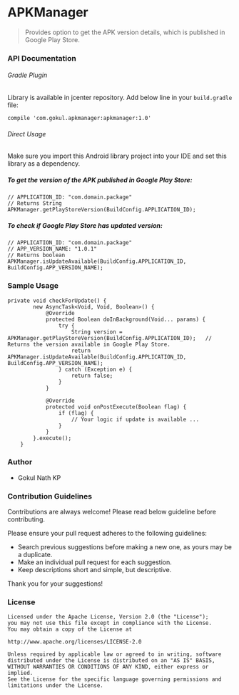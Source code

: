 # APKManager

> Provides option to get the APK version details, which is published in Google Play Store.

### API Documentation

###### Gradle Plugin

Library is available in jcenter repository. Add below line in your ```build.gradle``` file:

```
compile 'com.gokul.apkmanager:apkmanager:1.0'
```

###### Direct Usage

Make sure you import this Android library project into your IDE and set this library as a dependency.

##### To get the version of the APK published in Google Play Store:

```
// APPLICATION_ID: "com.domain.package"
// Returns String
APKManager.getPlayStoreVersion(BuildConfig.APPLICATION_ID);
```

##### To check if Google Play Store has updated version:
```
// APPLICATION_ID: "com.domain.package"
// APP_VERSION_NAME: "1.0.1"
// Returns boolean
APKManager.isUpdateAvailable(BuildConfig.APPLICATION_ID, BuildConfig.APP_VERSION_NAME); 
```

### Sample Usage

```
private void checkForUpdate() {
        new AsyncTask<Void, Void, Boolean>() {
            @Override
            protected Boolean doInBackground(Void... params) {
                try {
                    String version = APKManager.getPlayStoreVersion(BuildConfig.APPLICATION_ID);   // Returns the version available in Google Play Store.
                    return APKManager.isUpdateAvailable(BuildConfig.APPLICATION_ID, BuildConfig.APP_VERSION_NAME);  
                } catch (Exception e) {
                    return false;
                }
            }

            @Override
            protected void onPostExecute(Boolean flag) {
                if (flag) {
                    // Your logic if update is available ...
                }
            }
        }.execute();
    }
```

### Author

- Gokul Nath KP

### Contribution Guidelines

Contributions are always welcome! Please read below guideline before contributing.

Please ensure your pull request adheres to the following guidelines:

- Search previous suggestions before making a new one, as yours may be a duplicate.
- Make an individual pull request for each suggestion.
- Keep descriptions short and simple, but descriptive.

Thank you for your suggestions!

### License

```
Licensed under the Apache License, Version 2.0 (the "License");
you may not use this file except in compliance with the License.
You may obtain a copy of the License at

http://www.apache.org/licenses/LICENSE-2.0

Unless required by applicable law or agreed to in writing, software
distributed under the License is distributed on an "AS IS" BASIS,
WITHOUT WARRANTIES OR CONDITIONS OF ANY KIND, either express or implied.
See the License for the specific language governing permissions and
limitations under the License.
```
